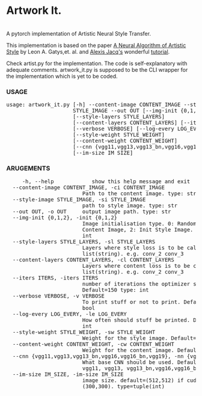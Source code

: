 <h1>Artwork It. </h1><br>
A pytorch implementation of Artistic Neural Style Transfer.

This implementation is based on the paper <a href='https://arxiv.org/abs/1508.06576'>A Neural Algorithm of Artistic Style</a> by Leon A. Gatys,et. al. and <a href='https://alexis-jacq.github.io/'>Alexis Jacq's</a> wonderful <a href='https://pytorch.org/tutorials/advanced/neural_style_tutorial.html'>tutorial</a>. 

Check artist.py for the implementation. The code is self-explanatory with adequate comments.
artwork_it.py is supposed to be the CLI wrapper for the implementation which is yet to be coded. 

<h3> USAGE </h3>
<p><pre>
usage: artwork_it.py [-h] --content-image CONTENT_IMAGE --style-image
                     STYLE_IMAGE --out OUT [--img-init {0,1,2}]
                     [--style-layers STYLE_LAYERS]
                     [--content-layers CONTENT_LAYERS] [--iters ITERS]
                     [--verbose VERBOSE] [--log-every LOG_EVERY]
                     [--style-weight STYLE_WEIGHT]
                     [--content-weight CONTENT_WEIGHT]
                     [--cnn {vgg11,vgg13,vgg13_bn,vgg16,vgg16_bn,vgg19}]
                     [--im-size IM_SIZE]
</pre></p>
<h3>ARUGEMENTS</h3>
<p><pre>
	 -h, --help            show this help message and exit
  --content-image CONTENT_IMAGE, -ci CONTENT_IMAGE
                        Path to the content image. type: str
  --style-image STYLE_IMAGE, -si STYLE_IMAGE
                        path to style image. type: str
  --out OUT, -o OUT     output image path. type: str
  --img-init {0,1,2}, -init {0,1,2}
                        Image initialisation type. 0: Random Init, 1: Init
                        Content Image, 2: Init Style Image. Default=1 type:
                        int
  --style-layers STYLE_LAYERS, -sl STYLE_LAYERS
                        Layers where style loss is to be calculated. type:
                        list(string). e.g. conv_2 conv_3
  --content-layers CONTENT_LAYERS, -cl CONTENT_LAYERS
                        Layers where content loss is to be calculated. type:
                        list(string). e.g. conv_2 conv_3
  --iters ITERS, -iters ITERS
                        number of iterations the optimizer should be run.
                        Default=150 type: int
  --verbose VERBOSE, -v VERBOSE
                        To print stuff or not to print. Default=True type:
                        bool
  --log-every LOG_EVERY, -le LOG_EVERY
                        How often should stuff be printed. Default=50 type:
                        int
  --style-weight STYLE_WEIGHT, -sw STYLE_WEIGHT
                        Weight for the style image. Default=1e8 type: float
  --content-weight CONTENT_WEIGHT, -cw CONTENT_WEIGHT
                        Weight for the content image. Default=1e-1 type: float
  --cnn {vgg11,vgg13,vgg13_bn,vgg16,vgg16_bn,vgg19}, -nn {vgg11,vgg13,vgg13_bn,vgg16,vgg16_bn,vgg19}
                        What base CNN should be used. Default=vgg11 available:
                        vgg11, vgg13, vgg13_bn,vgg16,vgg16_bn,vgg19. type: str
  --im-size IM_SIZE, -im-size IM_SIZE
                        image size. default=(512,512) if cuda available, else
                        (300,300). type=tuple(int)
</pre></p>